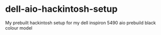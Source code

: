 # dell-aio-hackintosh-setup
My prebuilt hackintosh setup for my dell inspiron 5490 aio prebuild black colour model
